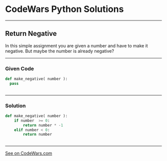 # CodeWars Python Solutions

---

## Return Negative


In this simple assignment you are given a number and have to make it negative. But maybe the number is already negative?




---

### Given Code


```python
def make_negative( number ):
  pass
   
```

---

### Solution


```python
def make_negative( number ):
    if number  >= 0:
        return number * -1
    elif number < 0:
        return number
    
```

---


[See on CodeWars.com](https://www.codewars.com/kata/55685cd7ad70877c23000102/train/python)

